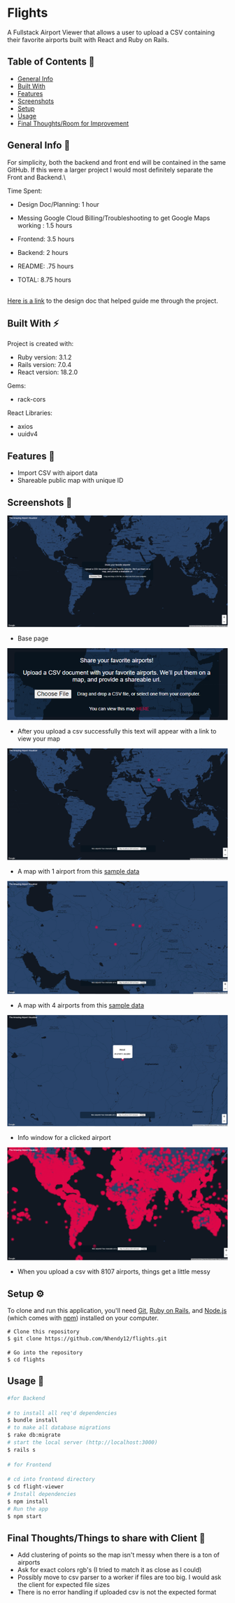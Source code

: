 # Flights

A Fullstack Airport Viewer that allows a user to upload a CSV containing their favorite airports built with React and Ruby on Rails.

## Table of Contents 📖
* [General Info](#general-info-)
* [Built With](#built-with-%EF%B8%8F)
* [Features](#features-)
* [Screenshots](#screenshots-)
* [Setup](#setup-%EF%B8%8F)
* [Usage](#usage-)
* [Final Thoughts/Room for Improvement](#final-thoughtsroom-for-improvement-)

## General Info 📝
For simplicity, both the backend and front end will be contained in the same GitHub. If this were a larger project I would most definitely separate the Front and Backend.\

Time Spent:
* Design Doc/Planning: 1 hour
* Messing Google Cloud Billing/Troubleshooting to get Google Maps working : 1.5 hours
* Frontend: 3.5 hours
* Backend: 2 hours
* README: .75 hours

* TOTAL: 8.75 hours

\
[Here is a link](DESIGN_DOC.pdf) to the design doc that helped guide me through the project.


## Built With ⚡️
Project is created with:
* Ruby version: 3.1.2
* Rails version: 7.0.4
* React version: 18.2.0

Gems:
* rack-cors

React Libraries:
* axios
* uuidv4

## Features 🎯
* Import CSV with aiport data
* Shareable public map with unique ID

## Screenshots 📸

![Screenshot](Screenshot(31).png)
* Base page

![Screenshot](Screenshot(32).png)
* After you upload a csv successfully this text will appear with a link to view your map

![Screenshot](Screenshot(33).png)
* A map with 1 airport from this [sample data](./flight-viewer/sample-data/sample-data-1.csv)

![Screenshot](Screenshot(29).png)
* A map with 4 airports from this [sample data](./flight-viewer/sample-data/sample-data-2.csv)

![Screenshot](Screenshot(34).png)
* Info window for a clicked airport

![Screenshot](Screenshot(30).png)
* When you upload a csv with 8107 airports, things get a little messy

## Setup ⚙️
To clone and run this application, you'll need [Git](https://git-scm.com), [Ruby on Rails](https://www.tutorialspoint.com/ruby-on-rails/rails-installation.htm), and [Node.js](https://nodejs.org/en/download/) (which comes with [npm](http://npmjs.com)) installed on your computer.
```
# Clone this repository
$ git clone https://github.com/Nhendy12/flights.git

# Go into the repository
$ cd flights
```

## Usage 🚂

```bash
#for Backend

# to install all req'd dependencies
$ bundle install
# to make all database migrations
$ rake db:migrate
# start the local server (http://localhost:3000)
$ rails s

# for Frontend

# cd into frontend directory
$ cd flight-viewer  
# Install dependencies
$ npm install
# Run the app
$ npm start
```

## Final Thoughts/Things to share with Client 🔔

* Add clustering of points so the map isn't messy when there is a ton of airports
* Ask for exact colors rgb's (I tried to match it as close as I could)
* Possibly move to csv parser to a worker if files are too big. I would ask the client for expected file sizes
* There is no error handling if uploaded csv is not the expected format


